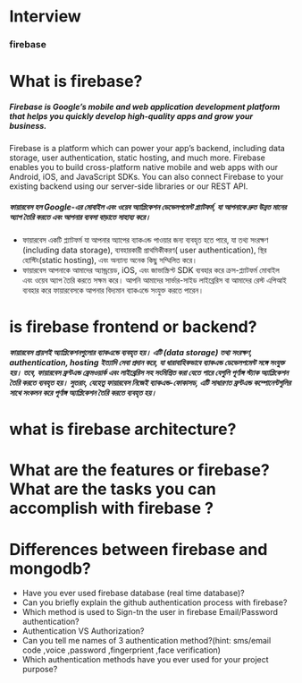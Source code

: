 # Interview
### firebase
# What is firebase?
  
##### Firebase is Google’s mobile and web application development platform that helps you quickly develop high-quality apps and grow your business.

Firebase is a platform which can power your app’s backend, including data storage, user authentication, static hosting, and much more.
Firebase enables you to build cross-platform native mobile and web apps with our Android, iOS, and JavaScript SDKs.
You can also connect Firebase to your existing backend using our server-side libraries or our REST API.

##### ফায়ারবেস হল Google-এর মোবাইল এবং ওয়েব অ্যাপ্লিকেশন ডেভেলপমেন্ট প্ল্যাটফর্ম, যা আপনাকে দ্রুত উন্নত মানের অ্যাপ তৈরি করতে এবং আপনার ব্যবসা বাড়াতে সাহায্য করে। 
- ফায়ারবেস একটি প্ল্যাটফর্ম যা আপনার অ্যাপের ব্যাকএন্ড পাওয়ার জন্য ব্যবহৃত হতে পারে, যা তথ্য সংরক্ষণ (including data storage), ব্যবহারকারী প্রাথমিকীকরণ( user authentication), স্থির হোস্টিং(static hosting), এবং অন্যান্য অনেক কিছু সম্মিলিত করে।
-  ফায়ারবেস আপনাকে আমাদের অ্যান্ড্রয়েড, iOS, এবং জাভাস্ক্রিপ্ট SDK ব্যবহার করে ক্রস-প্ল্যাটফর্ম মোবাইল এবং ওয়েব অ্যাপ তৈরি করতে সক্ষম করে। আপনি আমাদের সার্ভার-সাইড লাইব্রেরিস বা আমাদের রেস্ট এপিআই ব্যবহার করে ফায়ারবেসকে আপনার বিদ্যমান ব্যাকএন্ডে সংযুক্ত করতে পারেন।


# is firebase frontend or backend?
  ##### ফায়ারবেস প্রায়শই অ্যাপ্লিকেশনগুলোর ব্যাকএন্ডে ব্যবহৃত হয়। এটি (data storage) তথ্য সংরক্ষণ, authentication, hosting ইত্যাদি সেবা প্রদান করে, যা ধারাবাহিকভাবে ব্যাকএন্ড ডেভেলপমেন্ট সঙ্গে সংযুক্ত হয়। তবে, ফায়ারবেস ফ্রন্টএন্ড ফ্রেমওয়ার্ক এবং লাইব্রেরিস সহ সংমিশ্রিত করা যেতে পারে যেগুলি পূর্ণাঙ্গ স্ট্যাক অ্যাপ্লিকেশন তৈরি করতে ব্যবহৃত হয়। সুতরাং, যেহেতু ফায়ারবেস নিজেই ব্যাকএন্ড-ফোকাসড, এটি সাধারণত ফ্রন্টএন্ড কম্পোনেন্টগুলির সাথে সংকলন করে পূর্ণাঙ্গ অ্যাপ্লিকেশন তৈরি করতে ব্যবহৃত হয়।
  
# what is firebase architecture?
# What are the features or firebase?What are the tasks you can accomplish with firebase ? 
# Differences between firebase and mongodb? 
- Have you ever used firebase database (real time database)? 
- Can you briefly explain the github authentication process with firebase? 
- Which method is used to Sign-tn the user in firebase Email/Password authentication? 
- Authentication VS Authorization?
- Can you tell me names of 3 authentication method?(hint: sms/email code ,voice ,password ,fingerprient ,face verification)
- Which authentication methods have you ever used for your project purpose?
